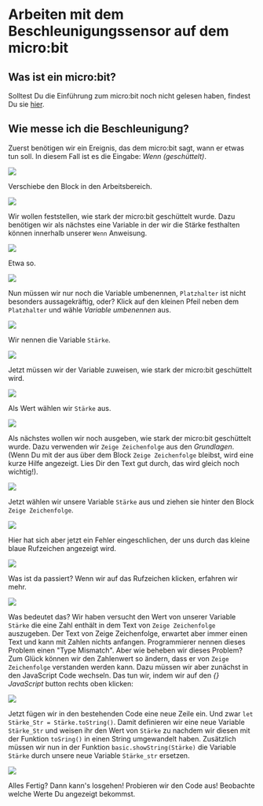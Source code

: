 # Arbeiten mit dem Beschleunigungssensor auf dem micro:bit

## Was ist ein micro:bit?

Solltest Du die Einführung zum micro:bit noch nicht gelesen haben, findest Du sie [hier][1].

## Wie messe ich die Beschleunigung?

Zuerst benötigen wir ein Ereignis, das dem micro:bit sagt, wann er etwas tun soll. In diesem Fall ist es die Eingabe: _Wenn (geschüttelt)_.

![](images/wenn_geschuettelt.png)

Verschiebe den Block in den Arbeitsbereich.

![](images/Move_Block.png)

Wir wollen feststellen, wie stark der micro:bit geschüttelt wurde. Dazu benötigen wir als nächstes eine Variable in der wir die Stärke festhalten können innerhalb unserer ```Wenn``` Anweisung.

![](images/Variable_Staerke.png)

Etwa so.

![](images/Variable_Staerke2.png)

Nun müssen wir nur noch die Variable umbenennen, ```Platzhalter``` ist nicht besonders aussagekräftig, oder? Klick auf den kleinen Pfeil neben dem ```Platzhalter``` und wähle _Variable umbenennen_ aus. 

![](images/Variable_Staerke3.png)

Wir nennen die Variable ```Stärke```.

![](images/Variable_Staerke4.png)

Jetzt müssen wir der Variable zuweisen, wie stark der micro:bit geschüttelt wird.

![](images/Variable_Staerke5.png)

Als Wert wählen wir ```Stärke``` aus.

![](images/Variable_Staerke6.png)

Als nächstes wollen wir noch ausgeben, wie stark der micro:bit geschüttelt wurde. Dazu verwenden wir ```Zeige Zeichenfolge``` aus den _Grundlagen_. (Wenn Du mit der aus über dem Block ```Zeige Zeichenfolge``` bleibst, wird eine kurze Hilfe angezeigt. Lies Dir den Text gut durch, das wird gleich noch wichtig!).

![](images/Ausgabe.png)

Jetzt wählen wir unsere Variable ```Stärke``` aus und ziehen sie hinter den Block ```Zeige Zeichenfolge```.

![](images/Ausgabe2.png)

Hier hat sich aber jetzt ein Fehler eingeschlichen, der uns durch das kleine blaue Rufzeichen angezeigt wird. 

![](images/Ausgabe3.png)

Was ist da passiert? Wenn wir auf das Rufzeichen klicken, erfahren wir mehr.

![](images/Ausgabe4.png)

Was bedeutet das? Wir haben versucht den Wert von unserer Variable ```Stärke``` die eine Zahl enthält in dem Text von ```Zeige Zeichenfolge``` auszugeben. Der Text von Zeige Zeichenfolge, erwartet aber immer einen Text und kann mit Zahlen nichts anfangen. Programmierer nennen dieses Problem einen "Type Mismatch".
Aber wie beheben wir dieses Problem? Zum Glück können wir den Zahlenwert so ändern, dass er von ```Zeige Zeichenfolge``` verstanden werden kann. Dazu müssen wir aber zunächst in den JavaScript Code wechseln. Das tun wir, indem wir auf den _{} JavaScript_ button rechts oben klicken:

![](images/Type_Mismatch.png)

Jetzt fügen wir in den bestehenden Code eine neue Zeile ein. Und zwar ```let Stärke_Str = Stärke.toString()```. Damit definieren wir eine neue Variable ```Stärke_Str``` und weisen ihr den Wert von ```Stärke``` zu nachdem wir diesen mit der Funktion ```toSring()``` in einen String umgewandelt haben. Zusätzlich müssen wir nun in der Funktion ```basic.showString(Stärke)``` die Variable ```Stärke``` durch unsere neue Variable ```Stärke_str``` ersetzen.

![](images/Type_Mismatch2.png)

Alles Fertig? Dann kann's losgehen! Probieren wir den Code aus! Beobachte welche Werte Du angezeigt bekommst.

[1]: ../Hello_World/Readme.md
[2]: https://makecode.microbit.org